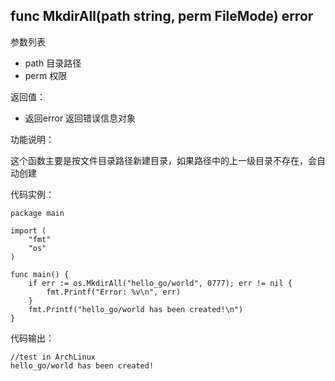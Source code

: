 ## func MkdirAll(path string, perm FileMode) error

参数列表

- path 目录路径
- perm 权限

返回值：

- 返回error 返回错误信息对象

功能说明：

这个函数主要是按文件目录路径新建目录，如果路径中的上一级目录不存在，会自动创建

代码实例：

    package main

    import (
        "fmt"
        "os"
    )

    func main() {
        if err := os.MkdirAll("hello_go/world", 0777); err != nil {
            fmt.Printf("Error: %v\n", err)
        }
        fmt.Printf("hello_go/world has been created!\n")
    }

代码输出：

    //test in ArchLinux
    hello_go/world has been created!
